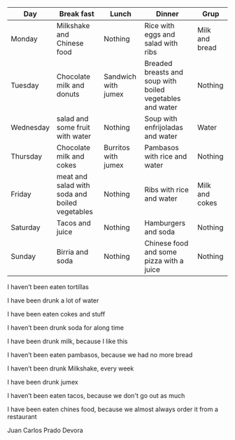 ﻿

|Day |Break fast |Lunch |Dinner |Grup |
| - | - | - | - | - |
|Monday |Milkshake and Chinese food |Nothing |Rice with eggs and salad with ribs |Milk and bread  |
|Tuesday |Chocolate milk and donuts |Sandwich with jumex |Breaded breasts and soup with boiled vegetables and water |Nothing |
|Wednesday |salad and some fruit with water |Nothing |Soup with enfrijoladas and water |Water |
|Thursday |Chocolate milk and cokes |Burritos with jumex  |Pambasos with rice and water |Nothing |
|Friday |meat and salad with soda and boiled vegetables |Nothing |Ribs with rice and water |Milk and cokes |
|Saturday |Tacos and juice |Nothing |Hamburgers and soda |Nothing |
|Sunday |Birria and soda |Nothing |Chinese food and some pizza with a juice |Nothing |
I haven’t been eaten tortillas  

I have been drunk a lot of water 

I have been eaten cokes and stuff 

I haven’t been drunk soda for along time  

I have been drunk milk, because I like this  

I haven’t been eaten pambasos, because we had no more bread 

I haven’t been drunk Milkshake, every week 

I have been drunk jumex  

I haven’t been eaten tacos, because we don't go out as much  

I have been eaten chines food, because we almost always order it from a restaurant 

Juan Carlos  Prado Devora

